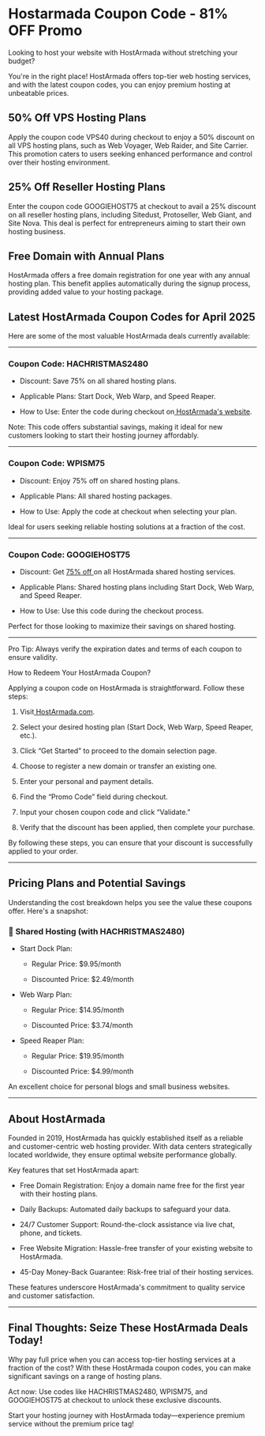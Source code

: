# Hostarmada Coupon Code - 81% OFF Promo

Looking to host your website with HostArmada without stretching your budget?

You're in the right place! HostArmada offers top-tier web hosting services, and with the latest coupon codes, you can enjoy premium hosting at unbeatable prices.

## 50% Off VPS Hosting Plans

Apply the coupon code VPS40 during checkout to enjoy a 50% discount on all VPS hosting plans, such as Web Voyager, Web Raider, and Site Carrier. This promotion caters to users seeking enhanced performance and control over their hosting environment.

## 25% Off Reseller Hosting Plans

Enter the coupon code GOOGIEHOST75 at checkout to avail a 25% discount on all reseller hosting plans, including Sitedust, Protoseller, Web Giant, and Site Nova. This deal is perfect for entrepreneurs aiming to start their own hosting business.

## Free Domain with Annual Plans

HostArmada offers a free domain registration for one year with any annual hosting plan. This benefit applies automatically during the signup process, providing added value to your hosting package.

## Latest HostArmada Coupon Codes for April 2025

Here are some of the most valuable HostArmada deals currently available:

---

### Coupon Code: HACHRISTMAS2480

* Discount: Save 75% on all shared hosting plans.

* Applicable Plans: Start Dock, Web Warp, and Speed Reaper.

* How to Use: Enter the code during checkout on[ HostArmada's website](https://hostarmada.com/).

Note: This code offers substantial savings, making it ideal for new customers looking to start their hosting journey affordably.

---

### Coupon Code: WPISM75

* Discount: Enjoy 75% off on shared hosting plans.

* Applicable Plans: All shared hosting packages.

* How to Use: Apply the code at checkout when selecting your plan.

Ideal for users seeking reliable hosting solutions at a fraction of the cost.

---

### Coupon Code: GOOGIEHOST75

* Discount: Get [75% off ](https://gist.github.com/realshadowx/e92ec596347df0a7a9600f0d7fe2db81)on all HostArmada shared hosting services.

* Applicable Plans: Shared hosting plans including Start Dock, Web Warp, and Speed Reaper.

* How to Use: Use this code during the checkout process.

Perfect for those looking to maximize their savings on shared hosting.

---

Pro Tip: Always verify the expiration dates and terms of each coupon to ensure validity.

How to Redeem Your HostArmada Coupon?

Applying a coupon code on HostArmada is straightforward. Follow these steps:

1. Visit[ HostArmada.com](https://hostarmada.com/).

2. Select your desired hosting plan (Start Dock, Web Warp, Speed Reaper, etc.).

3. Click “Get Started” to proceed to the domain selection page.

4. Choose to register a new domain or transfer an existing one.

5. Enter your personal and payment details.

6. Find the “Promo Code” field during checkout.

7. Input your chosen coupon code and click “Validate.”

8. Verify that the discount has been applied, then complete your purchase.

By following these steps, you can ensure that your discount is successfully applied to your order.

---

## Pricing Plans and Potential Savings

Understanding the cost breakdown helps you see the value these coupons offer. Here's a snapshot:

### 🔹 Shared Hosting (with HACHRISTMAS2480)

* Start Dock Plan:

  * Regular Price: $9.95/month

  * Discounted Price: $2.49/month
* Web Warp Plan:

  * Regular Price: $14.95/month

  * Discounted Price: $3.74/month
* Speed Reaper Plan:

  * Regular Price: $19.95/month

  * Discounted Price: $4.99/month

An excellent choice for personal blogs and small business websites.

---

## About HostArmada

Founded in 2019, HostArmada has quickly established itself as a reliable and customer-centric web hosting provider. With data centers strategically located worldwide, they ensure optimal website performance globally.

Key features that set HostArmada apart:

* Free Domain Registration: Enjoy a domain name free for the first year with their hosting plans.

* Daily Backups: Automated daily backups to safeguard your data.

* 24/7 Customer Support: Round-the-clock assistance via live chat, phone, and tickets.

* Free Website Migration: Hassle-free transfer of your existing website to HostArmada.

* 45-Day Money-Back Guarantee: Risk-free trial of their hosting services.

These features underscore HostArmada's commitment to quality service and customer satisfaction.

---

## Final Thoughts: Seize These HostArmada Deals Today!

Why pay full price when you can access top-tier hosting services at a fraction of the cost? With these HostArmada coupon codes, you can make significant savings on a range of hosting plans.

Act now: Use codes like HACHRISTMAS2480, WPISM75, and GOOGIEHOST75 at checkout to unlock these exclusive discounts.

Start your hosting journey with HostArmada today—experience premium service without the premium price tag!

